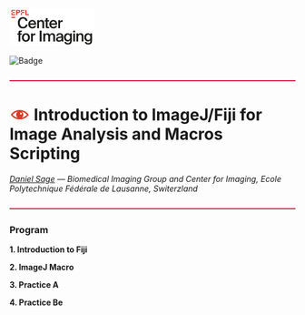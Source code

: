 
<img src="icons/logo-center-for-imaging.png" width="150"/>


![Badge](https://img.shields.io/badge/24_September_2025-Imaging_Lunches-FF1010?style=for-the-badge)

<img src="icons/red-line.svg" width="100%" height="2" alt="red divider">


# <img src="icons/icon.png" width="36"/>  Introduction to ImageJ/Fiji for Image Analysis and Macros Scripting

*[Daniel Sage](mailto:daniel.sage@epfl.ch?subject=Single%20Molecule%20Tracking%20and%20Diffusion) — Biomedical Imaging Group and Center for Imaging, Ecole Polytechnique Fédérale de Lausanne, Switerzland*

<img src="icons/red-line.svg" width="100%" height="2" alt="red divider">

### Program

**1. Introduction to Fiji**

**2. ImageJ Macro** 

**3. Practice A**

**4. Practice Be** 

